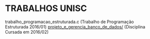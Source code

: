 # TRABALHOS UNISC

trabalho_programacao_estruturada.c (Trabalho de Programação Estruturada 2016/01)
[projeto_e_gerencia_banco_de_dados/](unisc/projeto_e_gerencia_banco_de_dados) (Disciplina Cursada em 2016/02)